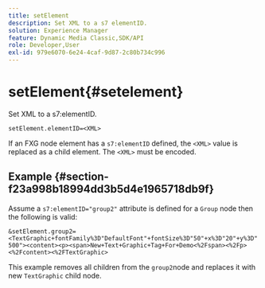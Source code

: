 ```yaml
---
title: setElement
description: Set XML to a s7 elementID.
solution: Experience Manager
feature: Dynamic Media Classic,SDK/API
role: Developer,User
exl-id: 979e6070-6e24-4caf-9d87-2c80b734c996
---
```

# setElement{#setelement}

Set XML to a s7:elementID.

 `setElement.elementID=<XML>`

If an FXG node element has a `s7:elementID` defined, the `<XML>` value is replaced as a child element. The `<XML>` must be encoded.

## Example {#section-f23a998b18994dd3b5d4e1965718db9f}

Assume a `s7:elementID="group2"` attribute is defined for a `Group` node then the following is valid:

`&setElement.group2=<TextGraphic+fontFamily%3D"DefaultFont"+fontSize%3D"50"+x%3D"20"+y%3D"500"><content><p><span>New+Text+Graphic+Tag+For+Demo<%2Fspan><%2Fp><%2Fcontent><%2FTextGraphic>`

This example removes all children from the `group2`node and replaces it with new `TextGraphic` child node.

